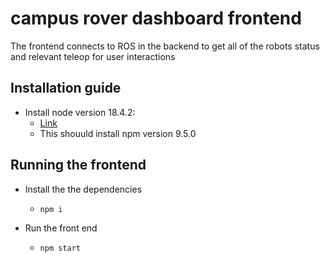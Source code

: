 # campus rover dashboard frontend 
The frontend connects to ROS in the backend to get all of the robots status and relevant teleop for user interactions

## Installation guide

* Install node version 18.4.2:
    - [Link](https://nodejs.org/en/download/)
    - This shouuld install npm version 9.5.0

## Running the frontend

* Install the the dependencies
    - `npm i`

* Run the front end
    -  `npm start`